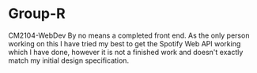# Group-R
CM2104-WebDev
By no means a completed front end. As the only person working on this I have tried my best to get the Spotify Web API working which I have done, however it is not a finished work and doesn't exactly match my initial design specification.
